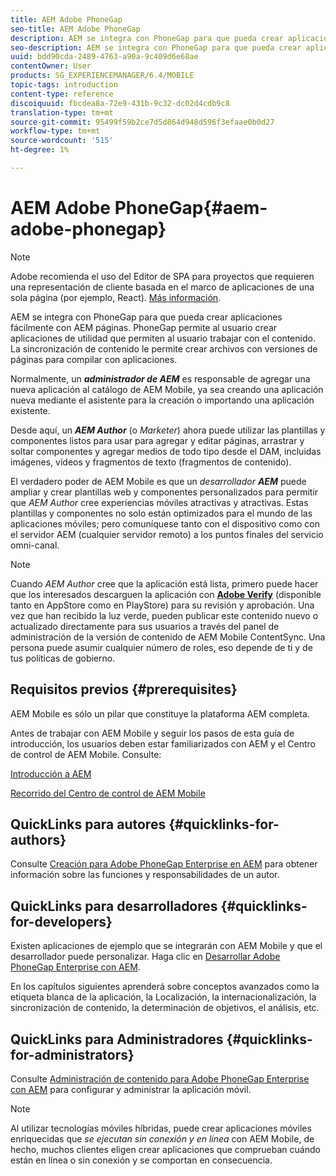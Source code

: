 ```yaml
---
title: AEM Adobe PhoneGap
seo-title: AEM Adobe PhoneGap
description: AEM se integra con PhoneGap para que pueda crear aplicaciones fácilmente con AEM páginas. Siga esta página para empezar a usar Adobe PhoneGap Enterprise.
seo-description: AEM se integra con PhoneGap para que pueda crear aplicaciones fácilmente con AEM páginas. Siga esta página para empezar a usar Adobe PhoneGap Enterprise.
uuid: bdd90cda-2489-4763-a90a-9c409d6e68ae
contentOwner: User
products: SG_EXPERIENCEMANAGER/6.4/MOBILE
topic-tags: introduction
content-type: reference
discoiquuid: fbcdea8a-72e9-431b-9c32-dc02d4cdb9c8
translation-type: tm+mt
source-git-commit: 95499f59b2ce7d5d864d948d596f3efaae0b0d27
workflow-type: tm+mt
source-wordcount: '515'
ht-degree: 1%

---
```



# AEM Adobe PhoneGap{#aem-adobe-phonegap}

>[!NOTE]
>
>Adobe recomienda el uso del Editor de SPA para proyectos que requieren una representación de cliente basada en el marco de aplicaciones de una sola página (por ejemplo, React). [Más información](/help/sites-developing/spa-overview.md).

AEM se integra con PhoneGap para que pueda crear aplicaciones fácilmente con AEM páginas. PhoneGap permite al usuario crear aplicaciones de utilidad que permiten al usuario trabajar con el contenido. La sincronización de contenido le permite crear archivos con versiones de páginas para compilar con aplicaciones.

Normalmente, un ***administrador de AEM*** es responsable de agregar una nueva aplicación al catálogo de AEM Mobile, ya sea creando una aplicación nueva mediante el asistente para la creación o importando una aplicación existente.

Desde aquí, un ***AEM Author*** (o *Marketer*) ahora puede utilizar las plantillas y componentes listos para usar para agregar y editar páginas, arrastrar y soltar componentes y agregar medios de todo tipo desde el DAM, incluidas imágenes, vídeos y fragmentos de texto (fragmentos de contenido).

El verdadero poder de AEM Mobile es que un *desarrollador* ***AEM*** puede ampliar y crear plantillas web y componentes personalizados para permitir que *AEM Author* cree experiencias móviles atractivas y atractivas. Estas plantillas y componentes no solo están optimizados para el mundo de las aplicaciones móviles; pero comuníquese tanto con el dispositivo como con el servidor AEM (cualquier servidor remoto) a los puntos finales del servicio omni-canal.

>[!NOTE]
>
>Cuando *AEM Author* cree que la aplicación está lista, primero puede hacer que los interesados descarguen la aplicación con **[Adobe Verify](/help/mobile/phonegap-mobile-quickstart.md)** (disponible tanto en AppStore como en PlayStore) para su revisión y aprobación. Una vez que han recibido la luz verde, pueden publicar este contenido nuevo o actualizado directamente para sus usuarios a través del panel de administración de la versión de contenido de AEM Mobile ContentSync. Una persona puede asumir cualquier número de roles, eso depende de ti y de tus políticas de gobierno.

## Requisitos previos {#prerequisites}

AEM Mobile es sólo un pilar que constituye la plataforma AEM completa.

Antes de trabajar con AEM Mobile y seguir los pasos de esta guía de introducción, los usuarios deben estar familiarizados con AEM y el Centro de control de AEM Mobile. Consulte:

[Introducción a AEM](/help/sites-deploying/deploy.md)

[Recorrido del Centro de control de AEM Mobile](/help/mobile/phonegap-authoring-apps.md)

## QuickLinks para autores {#quicklinks-for-authors}

Consulte [Creación para Adobe PhoneGap Enterprise en AEM](/help/mobile/phonegap.md) para obtener información sobre las funciones y responsabilidades de un autor.

## QuickLinks para desarrolladores {#quicklinks-for-developers}

Existen aplicaciones de ejemplo que se integrarán con AEM Mobile y que el desarrollador puede personalizar. Haga clic en [Desarrollar Adobe PhoneGap Enterprise con AEM](/help/mobile/developing-in-phonegap.md).

En los capítulos siguientes aprenderá sobre conceptos avanzados como la etiqueta blanca de la aplicación, la Localización, la internacionalización, la sincronización de contenido, la determinación de objetivos, el análisis, etc.

## QuickLinks para Administradores {#quicklinks-for-administrators}

Consulte [Administración de contenido para Adobe PhoneGap Enterprise con AEM](/help/mobile/administer-phonegap.md) para configurar y administrar la aplicación móvil.

>[!NOTE]
>
>Al utilizar tecnologías móviles híbridas, puede crear aplicaciones móviles enriquecidas que *se ejecutan sin conexión y en línea* con AEM Mobile, de hecho, muchos clientes eligen crear aplicaciones que comprueban cuándo están en línea o sin conexión y se comportan en consecuencia.

